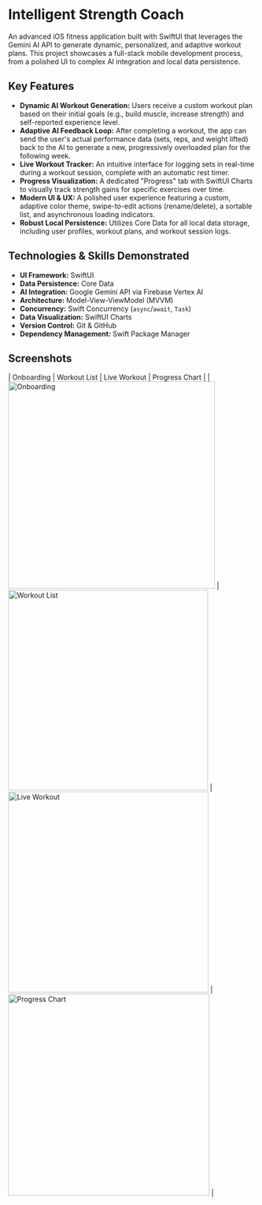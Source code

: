 # Intelligent Strength Coach

An advanced iOS fitness application built with SwiftUI that leverages the Gemini AI API to generate dynamic, personalized, and adaptive workout plans. This project showcases a full-stack mobile development process, from a polished UI to complex AI integration and local data persistence.

## Key Features

-   **Dynamic AI Workout Generation:** Users receive a custom workout plan based on their initial goals (e.g., build muscle, increase strength) and self-reported experience level.
-   **Adaptive AI Feedback Loop:** After completing a workout, the app can send the user's actual performance data (sets, reps, and weight lifted) back to the AI to generate a new, progressively overloaded plan for the following week.
-   **Live Workout Tracker:** An intuitive interface for logging sets in real-time during a workout session, complete with an automatic rest timer.
-   **Progress Visualization:** A dedicated "Progress" tab with SwiftUI Charts to visually track strength gains for specific exercises over time.
-   **Modern UI & UX:** A polished user experience featuring a custom, adaptive color theme, swipe-to-edit actions (rename/delete), a sortable list, and asynchronous loading indicators.
-   **Robust Local Persistence:** Utilizes Core Data for all local data storage, including user profiles, workout plans, and workout session logs.

## Technologies & Skills Demonstrated

-   **UI Framework:** SwiftUI
-   **Data Persistence:** Core Data
-   **AI Integration:** Google Gemini API via Firebase Vertex AI
-   **Architecture:** Model-View-ViewModel (MVVM)
-   **Concurrency:** Swift Concurrency (`async`/`await`, `Task`)
-   **Data Visualization:** SwiftUI Charts
-   **Version Control:** Git & GitHub
-   **Dependency Management:** Swift Package Manager

## Screenshots
| Onboarding | Workout List | Live Workout | Progress Chart |
| <img width="420" alt="Onboarding" src="https://github.com/user-attachments/assets/7c8c5c3a-98dc-4ba9-a573-a05496a3944a" /> | <img width="406" alt="Workout List" src="https://github.com/user-attachments/assets/0cabcf8c-f740-4586-b160-49bce884dbc1" />
 | <img width="407" alt="Live Workout" src="https://github.com/user-attachments/assets/d3eda2d4-5cdc-401e-a897-cd65918ada2a" />
 | <img width="409" alt="Progress Chart" src="https://github.com/user-attachments/assets/e607e473-6cdf-4929-aca0-2d57a1c960ed" />
 |
